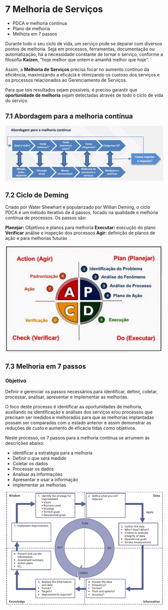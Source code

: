 # 7 Melhoria de Serviços

* PDCA e melhoria contínua 
* Plano de melhoria 
* Melhora em 7 passos

Durante todo o seu ciclo de vida, um serviço pode se deparar com diversos pontos de melhoria. Seja em processos, ferramentas, documentação ou automatização, há a necessidade constante de tornar o serviço, conforme a filosofia **Kaizen**, "hoje melhor que ontem e amanhã melhor que hoje".

Assim, a **Melhoria de Serviços** precisa focar no aumento contínuo da eficiência, maximizando a eficácia e otimizando os custoso dos serviços e os processos relacionados ao Gerenciamento de Serviços.

Para que tais resultados sejam possíveis, é preciso garantir que **oportunidade de melhoria** sejam detectadas através de todo o ciclo de vida do serviço.


## 7.1 Abordagem para a melhoria contínua

![Abordagem para a melhoria continua](imagens/abordagem-para-melhoria-continua.jpg)


## 7.2 Ciclo de Deming


Criado por Water Shewhart e popularizado por Willian Deming, o ciclo PDCA é um método iterativo de 4 passos, focado na qualidade e melhoria contínua de processos. Os passos são:

**Planejar:** Objetivos e planos para melhoria
**Executar:** execução do plano
**Verificar** análise e inspeção dos processos
**Agir:** definição de planos de ação e para melhorias futuras

![Ciclo de Deming](imagens/ciclo-deming.jpg)


## 7.3 Melhoria em 7 passos

### Objetivo
Definir e gerenciar os passos necessários para identificar, definir, coletar, processar, analisar, apresentar e implementar as melhorias.

O foco deste processo é identificar as oportunidades de melhoria, auxiliando na identificação e análises dos serviços e/ou processos que precisam ser medidos e melhorados para que as melhorias implantadas possam ser comparadas com o estado anterior e assim demonstrar as reduções de custo e aumento de eficácia tidas como objetivos.

Neste processo, os 7 passos para a melhoria contínua se arrumem às descrições abaixo: 

* identificar a estratégia para a melhoria
* Definir o que será medido
* Coletar os dados
* Processar os dados
* Analisar as informações
* Apresentar e usar a informação
* implementar as melhorias

![Melhoria em 7 passos](imagens/melhoria-7-passos.jpg)